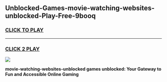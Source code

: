 
## Unblocked-Games-movie-watching-websites-unblocked-Play-Free-9booq
<h3>
<a href="https://premium76.site?title=movie-watching-websites-unblocked&ref=23A">CLICK TO PLAY</a></h3>
<hr>

<h3>
<a href="https://premium76.site?title=movie-watching-websites-unblocked&ref=23A">CLICK 2 PLAY</a>
  
</h3>

<a href="https://premium76.site?title=movie-watching-websites-unblocked&ref=23A"><img src="https://clearcache.store/games.png"></a>


**movie-watching-websites-unblocked games unblocked: Your Gateway to Fun and Accessible Online Gaming**
